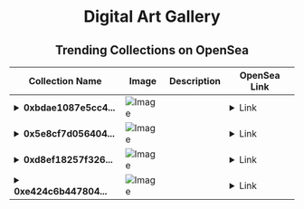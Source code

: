<div align="center">

# Digital Art Gallery

## Trending Collections on OpenSea

| Collection Name                       | Image                                                                                     | Description                       | OpenSea Link                                                                                          |
|---------------------------------------|-------------------------------------------------------------------------------------------|-----------------------------------|--------------------------------------------------------------------------------------------------------|
| **<details><summary>0xbdae1087e5cc4...</summary>0xbdae1087e5cc4d1ba945c4d623c74ef3fe6d4a81</details>** | ![Image](https://i2.seadn.io/optimism/0xf2bc31a6b37c6b4ab676fb38aa5a5960847d1b6a/e7569628e409429926c9300e776192/63e7569628e409429926c9300e776192.png?w=200&auto=format) |  | <details><summary>Link</summary>[0xbdae1087e5cc4d1ba945c4d623c74ef3fe6d4a81](https://opensea.io/collection/0xbdae1087e5cc4d1ba945c4d623c74ef3fe6d4a81)</details> |
| **<details><summary>0x5e8cf7d056404...</summary>0x5e8cf7d056404cfa598c2255d4feb8cf102b3de2</details>** | ![Image](https://i2.seadn.io/optimism/0xf2bc31a6b37c6b4ab676fb38aa5a5960847d1b6a/e7569628e409429926c9300e776192/63e7569628e409429926c9300e776192.png?w=200&auto=format) |  | <details><summary>Link</summary>[0x5e8cf7d056404cfa598c2255d4feb8cf102b3de2](https://opensea.io/collection/0x5e8cf7d056404cfa598c2255d4feb8cf102b3de2)</details> |
| **<details><summary>0xd8ef18257f326...</summary>0xd8ef18257f32679a97513c85db0d7b24210a4588</details>** | ![Image](https://i2.seadn.io/optimism/0xf2bc31a6b37c6b4ab676fb38aa5a5960847d1b6a/e7569628e409429926c9300e776192/63e7569628e409429926c9300e776192.png?w=200&auto=format) |  | <details><summary>Link</summary>[0xd8ef18257f32679a97513c85db0d7b24210a4588](https://opensea.io/collection/0xd8ef18257f32679a97513c85db0d7b24210a4588)</details> |
| **<details><summary>0xe424c6b447804...</summary>0xe424c6b447804e45911ef110735c41ea8d0fdfac</details>** | ![Image](https://i2.seadn.io/optimism/0xf2bc31a6b37c6b4ab676fb38aa5a5960847d1b6a/e7569628e409429926c9300e776192/63e7569628e409429926c9300e776192.png?w=200&auto=format) |  | <details><summary>Link</summary>[0xe424c6b447804e45911ef110735c41ea8d0fdfac](https://opensea.io/collection/0xe424c6b447804e45911ef110735c41ea8d0fdfac)</details> |

</div>